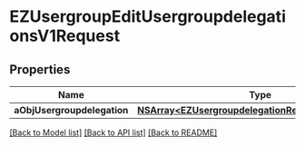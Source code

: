 # EZUsergroupEditUsergroupdelegationsV1Request

## Properties
Name | Type | Description | Notes
------------ | ------------- | ------------- | -------------
**aObjUsergroupdelegation** | [**NSArray&lt;EZUsergroupdelegationRequestCompound&gt;***](EZUsergroupdelegationRequestCompound.md) |  | 

[[Back to Model list]](../README.md#documentation-for-models) [[Back to API list]](../README.md#documentation-for-api-endpoints) [[Back to README]](../README.md)


